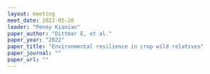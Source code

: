 ```yaml
---
layout: meeting
meet_date: 2022-05-20
leader: "Penny Kianian"
paper_author: "Dittmar E, et al."
paper_year: "2022"
paper_title: "Environmental resilience in crop wild relatives"
paper_journal: ""
paper_url: ""
---
```

